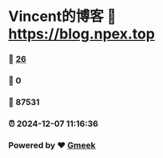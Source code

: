 # Vincent的博客 :link: https://blog.npex.top 
### :page_facing_up: [26](https://blog.npex.top/tag.html) 
### :speech_balloon: 0 
### :hibiscus: 87531 
### :alarm_clock: 2024-12-07 11:16:36 
### Powered by :heart: [Gmeek](https://github.com/Meekdai/Gmeek)
